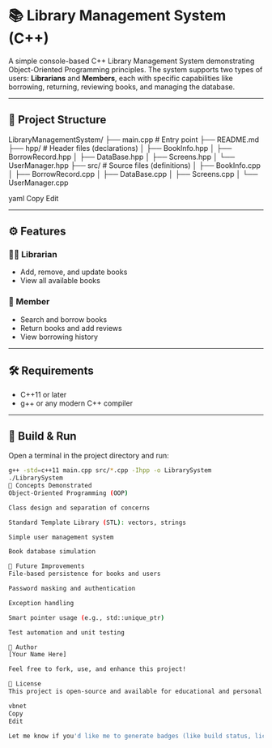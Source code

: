 # 📚 Library Management System (C++)

A simple console-based C++ Library Management System demonstrating Object-Oriented Programming principles. The system supports two types of users: **Librarians** and **Members**, each with specific capabilities like borrowing, returning, reviewing books, and managing the database.

---

## 📁 Project Structure

LibraryManagementSystem/
├── main.cpp # Entry point
├── README.md
├── hpp/ # Header files (declarations)
│ ├── BookInfo.hpp
│ ├── BorrowRecord.hpp
│ ├── DataBase.hpp
│ ├── Screens.hpp
│ └── UserManager.hpp
├── src/ # Source files (definitions)
│ ├── BookInfo.cpp
│ ├── BorrowRecord.cpp
│ ├── DataBase.cpp
│ ├── Screens.cpp
│ └── UserManager.cpp

yaml
Copy
Edit

---

## ⚙️ Features

### 👨‍💼 Librarian
- Add, remove, and update books
- View all available books

### 👤 Member
- Search and borrow books
- Return books and add reviews
- View borrowing history

---

## 🛠 Requirements

- C++11 or later
- g++ or any modern C++ compiler

---

## 🚀 Build & Run

Open a terminal in the project directory and run:

```bash
g++ -std=c++11 main.cpp src/*.cpp -Ihpp -o LibrarySystem
./LibrarySystem
🧠 Concepts Demonstrated
Object-Oriented Programming (OOP)

Class design and separation of concerns

Standard Template Library (STL): vectors, strings

Simple user management system

Book database simulation

📌 Future Improvements
File-based persistence for books and users

Password masking and authentication

Exception handling

Smart pointer usage (e.g., std::unique_ptr)

Test automation and unit testing

👤 Author
[Your Name Here]

Feel free to fork, use, and enhance this project!

📃 License
This project is open-source and available for educational and personal use.

vbnet
Copy
Edit

Let me know if you'd like me to generate badges (like build status, license
